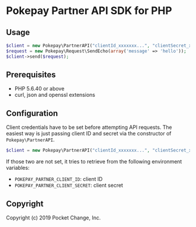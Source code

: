 # Pokepay Partner API SDK for PHP

## Usage

```php
$client = new Pokepay\PartnerAPI("clientId_xxxxxxx...", "clientSecret_xxxxxxx...");
$request = new Pokepay\Request\SendEcho(array('message' => 'hello'));
$client->send($request);
```

## Prerequisites

- PHP 5.6.40 or above
- curl, json and openssl extensions

## Configuration

Client credentials have to be set before attempting API requests. The easiest way is just passing client ID and secret via the constructor of `Pokepay\PartnerAPI`.

```php
$client = new Pokepay\PartnerAPI("clientId_xxxxxxx...", "clientSecret_xxxxxxx...");
```

If those two are not set, it tries to retrieve from the following environment variables:

- `POKEPAY_PARTNER_CLIENT_ID`: client ID
- `POKEPAY_PARTNER_CLIENT_SECRET`: client secret

## Copyright

Copyright (c) 2019 Pocket Change, Inc.

